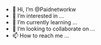 - 👋 Hi, I’m @Paidnetworkw
- 👀 I’m interested in ...
- 🌱 I’m currently learning ...
- 💞️ I’m looking to collaborate on ...
- 📫 How to reach me ...

<!---
Paidnetworkw/Paidnetworkw is a ✨ special ✨ repository because its `README.md` (this file) appears on your GitHub profile.
You can click the Preview link to take a look at your changes.
--->
